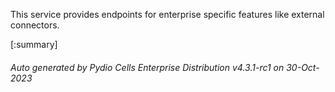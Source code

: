






This service provides endpoints for enterprise specific features like external connectors.

[:summary]

###### Auto generated by Pydio Cells Enterprise Distribution v4.3.1-rc1 on 30-Oct-2023
